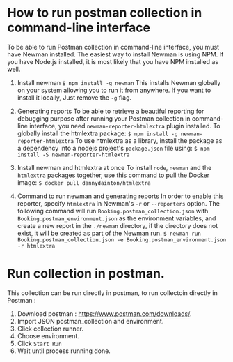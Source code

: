 # How to run postman collection in command-line interface

To be able to run Postman collection in command-line interface, you must have Newman installed.
The easiest way to install Newman is using NPM. If you have Node.js installed, it is most likely that you have NPM installed as well.

1. Install newman
`$ npm install -g newman` This installs Newman globally on your system allowing you to run it from anywhere. If you want to install it locally, Just remove the `-g` flag.

2. Generating reports
To be able to retrieve a beautiful reporting for debugging purpose after running your Postman collection in command-line interface, you need `newman-reporter-htmlextra` plugin installed.
To globally install the htmlextra package: `$ npm install -g newman-reporter-htmlextra`
To use htmlextra as a library, install the package as a dependency into a nodejs project's `package.json` file using: `$ npm install -S newman-reporter-htmlextra`

3. Install newman and htmlextra at once
To install `node`, `newman` and the `htmlextra` packages together, use this command to pull the Docker image: `$ docker pull dannydainton/htmlextra`

4. Command to run newman and generating reports
In order to enable this reporter, specify `htmlextra` in Newman's `-r` or `--reporters` option.
The following command will run `Booking.postman_collection.json` with `Booking.postman_environment.json` as the environment variables, and create a new report in the `./newman` directory, if the directory does not exist, it will be created as part of the Newman run. `$ newman run Booking.postman_collection.json -e Booking.postman_environment.json -r htmlextra`

# Run collection in postman.

This collection can be run directly in postman, to run collectoin directly in Postman :

1. Download postman : https://www.postman.com/downloads/.
2. Import JSON postman_collection and environment.
3. Click collection runner.
4. Choose environment.
5. Click `Start Run`
6. Wait until process running done.
